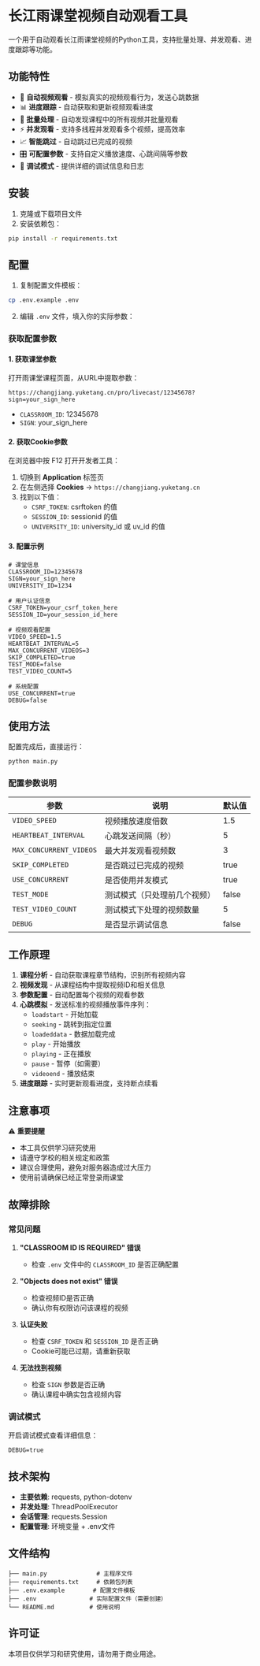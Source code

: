 # 长江雨课堂视频自动观看工具

一个用于自动观看长江雨课堂视频的Python工具，支持批量处理、并发观看、进度跟踪等功能。

## 功能特性

- 🎥 **自动视频观看** - 模拟真实的视频观看行为，发送心跳数据
- 📊 **进度跟踪** - 自动获取和更新视频观看进度
- 🔄 **批量处理** - 自动发现课程中的所有视频并批量观看
- ⚡ **并发观看** - 支持多线程并发观看多个视频，提高效率
- 📈 **智能跳过** - 自动跳过已完成的视频
- 🎛️ **可配置参数** - 支持自定义播放速度、心跳间隔等参数
- 🐛 **调试模式** - 提供详细的调试信息和日志

## 安装

1. 克隆或下载项目文件
2. 安装依赖包：

```bash
pip install -r requirements.txt
```

## 配置

1. 复制配置文件模板：

```bash
cp .env.example .env
```

2. 编辑 `.env` 文件，填入你的实际参数：

### 获取配置参数

#### 1. 获取课堂参数

打开雨课堂课程页面，从URL中提取参数：

```
https://changjiang.yuketang.cn/pro/livecast/12345678?sign=your_sign_here
```

- `CLASSROOM_ID`: 12345678
- `SIGN`: your_sign_here

#### 2. 获取Cookie参数

在浏览器中按 F12 打开开发者工具：

1. 切换到 **Application** 标签页
2. 在左侧选择 **Cookies** → `https://changjiang.yuketang.cn`
3. 找到以下值：
   - `CSRF_TOKEN`: csrftoken 的值
   - `SESSION_ID`: sessionid 的值
   - `UNIVERSITY_ID`: university_id 或 uv_id 的值

#### 3. 配置示例

```env
# 课堂信息
CLASSROOM_ID=12345678
SIGN=your_sign_here
UNIVERSITY_ID=1234

# 用户认证信息
CSRF_TOKEN=your_csrf_token_here
SESSION_ID=your_session_id_here

# 视频观看配置
VIDEO_SPEED=1.5
HEARTBEAT_INTERVAL=5
MAX_CONCURRENT_VIDEOS=3
SKIP_COMPLETED=true
TEST_MODE=false
TEST_VIDEO_COUNT=5

# 系统配置
USE_CONCURRENT=true
DEBUG=false
```

## 使用方法

配置完成后，直接运行：

```bash
python main.py
```

### 配置参数说明

| 参数 | 说明 | 默认值 |
|------|------|--------|
| `VIDEO_SPEED` | 视频播放速度倍数 | 1.5 |
| `HEARTBEAT_INTERVAL` | 心跳发送间隔（秒） | 5 |
| `MAX_CONCURRENT_VIDEOS` | 最大并发观看视频数 | 3 |
| `SKIP_COMPLETED` | 是否跳过已完成的视频 | true |
| `USE_CONCURRENT` | 是否使用并发模式 | true |
| `TEST_MODE` | 测试模式（只处理前几个视频） | false |
| `TEST_VIDEO_COUNT` | 测试模式下处理的视频数量 | 5 |
| `DEBUG` | 是否显示调试信息 | false |

## 工作原理

1. **课程分析** - 自动获取课程章节结构，识别所有视频内容
2. **视频发现** - 从课程结构中提取视频ID和相关信息
3. **参数配置** - 自动配置每个视频的观看参数
4. **心跳模拟** - 发送标准的视频播放事件序列：
   - `loadstart` - 开始加载
   - `seeking` - 跳转到指定位置  
   - `loadeddata` - 数据加载完成
   - `play` - 开始播放
   - `playing` - 正在播放
   - `pause` - 暂停（如需要）
   - `videoend` - 播放结束
5. **进度跟踪** - 实时更新观看进度，支持断点续看

## 注意事项

⚠️ **重要提醒**

- 本工具仅供学习研究使用
- 请遵守学校的相关规定和政策
- 建议合理使用，避免对服务器造成过大压力
- 使用前请确保已经正常登录雨课堂

## 故障排除

### 常见问题

1. **"CLASSROOM ID IS REQUIRED" 错误**
   - 检查 `.env` 文件中的 `CLASSROOM_ID` 是否正确配置

2. **"Objects does not exist" 错误**
   - 检查视频ID是否正确
   - 确认你有权限访问该课程的视频

3. **认证失败**
   - 检查 `CSRF_TOKEN` 和 `SESSION_ID` 是否正确
   - Cookie可能已过期，请重新获取

4. **无法找到视频**
   - 检查 `SIGN` 参数是否正确
   - 确认课程中确实包含视频内容

### 调试模式

开启调试模式查看详细信息：

```env
DEBUG=true
```

## 技术架构

- **主要依赖**: requests, python-dotenv
- **并发处理**: ThreadPoolExecutor
- **会话管理**: requests.Session
- **配置管理**: 环境变量 + .env文件

## 文件结构

```
├── main.py              # 主程序文件
├── requirements.txt     # 依赖包列表
├── .env.example        # 配置文件模板
├── .env               # 实际配置文件（需要创建）
└── README.md          # 使用说明
```

## 许可证

本项目仅供学习和研究使用，请勿用于商业用途。